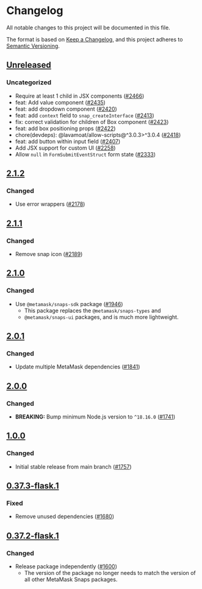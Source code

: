 # Changelog

All notable changes to this project will be documented in this file.

The format is based on [Keep a Changelog](https://keepachangelog.com/en/1.0.0/),
and this project adheres to [Semantic Versioning](https://semver.org/spec/v2.0.0.html).

## [Unreleased]

### Uncategorized

- Require at least 1 child in JSX components ([#2466](https://github.com/MetaMask/snaps-skunkworks.git/pull/2466))
- feat: Add value component ([#2435](https://github.com/MetaMask/snaps-skunkworks.git/pull/2435))
- feat: add dropdown component ([#2420](https://github.com/MetaMask/snaps-skunkworks.git/pull/2420))
- feat: add `context` field to `snap_createInterface` ([#2413](https://github.com/MetaMask/snaps-skunkworks.git/pull/2413))
- fix: correct validation for children of Box component ([#2423](https://github.com/MetaMask/snaps-skunkworks.git/pull/2423))
- feat: add box positioning props ([#2422](https://github.com/MetaMask/snaps-skunkworks.git/pull/2422))
- chore(devdeps): @lavamoat/allow-scripts@^3.0.3>^3.0.4 ([#2418](https://github.com/MetaMask/snaps-skunkworks.git/pull/2418))
- feat: add button within input field ([#2407](https://github.com/MetaMask/snaps-skunkworks.git/pull/2407))
- Add JSX support for custom UI ([#2258](https://github.com/MetaMask/snaps-skunkworks.git/pull/2258))
- Allow `null` in `FormSubmitEventStruct` form state ([#2333](https://github.com/MetaMask/snaps-skunkworks.git/pull/2333))

## [2.1.2]

### Changed

- Use error wrappers ([#2178](https://github.com/MetaMask/snaps/pull/2178))

## [2.1.1]

### Changed

- Remove snap icon ([#2189](https://github.com/MetaMask/snaps/pull/2189))

## [2.1.0]

### Changed

- Use `@metamask/snaps-sdk` package ([#1946](https://github.com/MetaMask/snaps/pull/1946))
  - This package replaces the `@metamask/snaps-types` and
  - `@metamask/snaps-ui` packages, and is much more lightweight.

## [2.0.1]

### Changed

- Update multiple MetaMask dependencies ([#1841](https://github.com/MetaMask/snaps/pull/1841))

## [2.0.0]

### Changed

- **BREAKING:** Bump minimum Node.js version to `^18.16.0` ([#1741](https://github.com/MetaMask/snaps/pull/1741))

## [1.0.0]

### Changed

- Initial stable release from main branch ([#1757](https://github.com/MetaMask/snaps/pull/1757))

## [0.37.3-flask.1]

### Fixed

- Remove unused dependencies ([#1680](https://github.com/MetaMask/snaps/pull/1680))

## [0.37.2-flask.1]

### Changed

- Release package independently ([#1600](https://github.com/MetaMask/snaps/pull/1600))
  - The version of the package no longer needs to match the version of all other
    MetaMask Snaps packages.

[Unreleased]: https://github.com/MetaMask/snaps-skunkworks.git/compare/@metamask/webpack-plugin-example-snap@2.1.2...HEAD
[2.1.2]: https://github.com/MetaMask/snaps-skunkworks.git/compare/@metamask/webpack-plugin-example-snap@2.1.1...@metamask/webpack-plugin-example-snap@2.1.2
[2.1.1]: https://github.com/MetaMask/snaps-skunkworks.git/compare/@metamask/webpack-plugin-example-snap@2.1.0...@metamask/webpack-plugin-example-snap@2.1.1
[2.1.0]: https://github.com/MetaMask/snaps-skunkworks.git/compare/@metamask/webpack-plugin-example-snap@2.0.1...@metamask/webpack-plugin-example-snap@2.1.0
[2.0.1]: https://github.com/MetaMask/snaps-skunkworks.git/compare/@metamask/webpack-plugin-example-snap@2.0.0...@metamask/webpack-plugin-example-snap@2.0.1
[2.0.0]: https://github.com/MetaMask/snaps-skunkworks.git/compare/@metamask/webpack-plugin-example-snap@1.0.0...@metamask/webpack-plugin-example-snap@2.0.0
[1.0.0]: https://github.com/MetaMask/snaps-skunkworks.git/compare/@metamask/webpack-plugin-example-snap@0.37.3-flask.1...@metamask/webpack-plugin-example-snap@1.0.0
[0.37.3-flask.1]: https://github.com/MetaMask/snaps-skunkworks.git/compare/@metamask/webpack-plugin-example-snap@0.37.2-flask.1...@metamask/webpack-plugin-example-snap@0.37.3-flask.1
[0.37.2-flask.1]: https://github.com/MetaMask/snaps-skunkworks.git/releases/tag/@metamask/webpack-plugin-example-snap@0.37.2-flask.1
